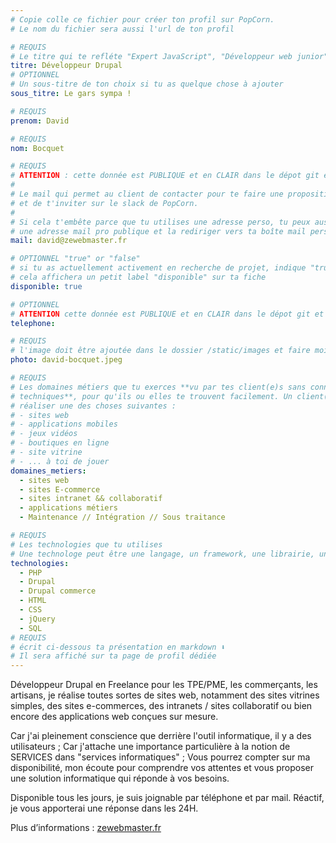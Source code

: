 ```yaml
---
# Copie colle ce fichier pour créer ton profil sur PopCorn.
# Le nom du fichier sera aussi l'url de ton profil

# REQUIS
# Le titre qui te refléte "Expert JavaScript", "Développeur web junior"
titre: Développeur Drupal
# OPTIONNEL
# Un sous-titre de ton choix si tu as quelque chose à ajouter
sous_titre: Le gars sympa !

# REQUIS
prenom: David

# REQUIS
nom: Bocquet

# REQUIS
# ATTENTION : cette donnée est PUBLIQUE et en CLAIR dans le dépot git et sur le site
#
# Le mail qui permet au client de contacter pour te faire une proposition de projet
# et de t'inviter sur le slack de PopCorn.
#
# Si cela t'embête parce que tu utilises une adresse perso, tu peux aussi te créer
# une adresse mail pro publique et la rediriger vers ta boîte mail perso
mail: david@zewebmaster.fr

# OPTIONNEL "true" or "false"
# si tu as actuellement activement en recherche de projet, indique "true" ici,
# cela affichera un petit label "disponible" sur ta fiche
disponible: true

# OPTIONNEL
# ATTENTION cette donnée est PUBLIQUE et en CLAIR dans le dépot git et sur le site
telephone:

# REQUIS
# l'image doit être ajoutée dans le dossier /static/images et faire moins de 100ko ! Sa hauteur affichée sur le site sera de 300px, elle s'adaptera comme elle peut au responsive avec du css.
photo: david-bocquet.jpeg

# REQUIS
# Les domaines métiers que tu exerces **vu par tes client(e)s sans connaissances
# techniques**, pour qu'ils ou elles te trouvent facilement. Un client(e) veut par exemple
# réaliser une des choses suivantes :
# - sites web
# - applications mobiles
# - jeux vidéos
# - boutiques en ligne
# - site vitrine
# - ... à toi de jouer
domaines_metiers:
  - sites web
  - sites E-commerce
  - sites intranet && collaboratif
  - applications métiers
  - Maintenance // Intégration // Sous traitance

# REQUIS
# Les technologies que tu utilises
# Une technologe peut être une langage, un framework, une librairie, un CMS ...
technologies:
  - PHP
  - Drupal
  - Drupal commerce
  - HTML
  - CSS
  - jQuery
  - SQL
# REQUIS
# écrit ci-dessous ta présentation en markdown ⬇️
# Il sera affiché sur ta page de profil dédiée
---
```


Développeur Drupal en Freelance pour les TPE/PME, les commerçants, les artisans, je réalise toutes sortes de sites web, notamment des sites vitrines simples, des sites e-commerces, des intranets / sites collaboratif ou bien encore des applications web conçues sur mesure.

Car j'ai pleinement conscience que derrière l'outil informatique, il y a des utilisateurs ;
Car j'attache une importance particulière à la notion de SERVICES dans "services informatiques" ;
Vous pourrez compter sur ma disponibilité, mon écoute pour comprendre vos attentes et vous proposer une solution informatique qui réponde à vos besoins.

Disponible tous les jours, je suis joignable par téléphone et par mail. Réactif, je vous apporterai une réponse dans les 24H.

Plus d’informations : [zewebmaster.fr](https://zewebmaster.fr)
